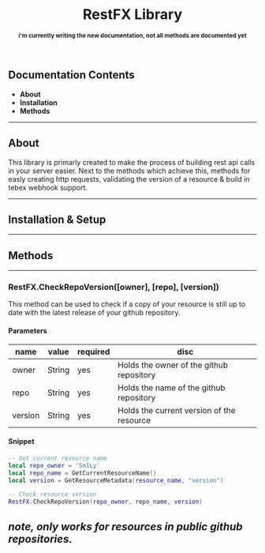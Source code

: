 <h1 align="center">RestFX Library</h1>
<p align="center"><small><strong>i'm currently writing the new documentation, not all methods are documented yet</strong></small></p><br>

## Documentation Contents
- **About**
- **Installation**
- **Methods**

---
## About
This library is primarly created to make the process of building rest api calls in your server easier. Next to the methods which achieve this, methods for easly creating http requests, validating the version of a resource & build in tebex webhook support.

---
## Installation & Setup

---
## Methods

---
### RestFX.CheckRepoVersion([owner], [repo], [version])
This method can be used to check if a copy of your resource is still up to date with the latest release of your github repository.

#### Parameters
| name    | value    | required | disc                                      |
|---------|----------|----------|-------------------------------------------|
| owner   | String   | yes      | Holds the owner of the github repository  |
| repo    | String   | yes      | Holds the name of the github repository   |
| version | String   | yes      | Holds the current version of the resource |

#### Snippet
```lua
-- Get current resource name
local repo_owner = '5m1Ly'
local repo_name = GetCurrentResourceName()
local version = GetResourceMetadata(resource_name, "version")

-- Check resource version
RestFX.CheckRepoVersion(repo_owner, repo_name, version)
```
_note, only works for resources in public github repositories._
---